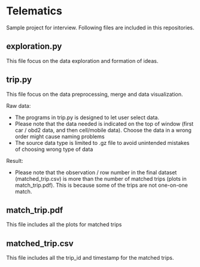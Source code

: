 # Telematics
Sample project for interview. Following files are included in this repositories.

## exploration.py
This file focus on the data exploration and formation of ideas.

## trip.py
This file focus on the data preprocessing, merge and data visualization.

Raw data:
- The programs in trip.py is designed to let user select data. 
- Please note that the data needed is indicated on the top of window (first car / obd2 data, and then cell/mobile data). Choose the data in a wrong order might cause naming problems
- The source data type is limited to .gz file to avoid unintended mistakes of choosing wrong type of data

Result:
- Please note that the observation / row number in the final dataset (matched_trip.csv) is more than the number of matched trips (plots in match_trip.pdf). This is because some of the trips are not one-on-one match.

## match_trip.pdf
This file includes all the plots for matched trips

## matched_trip.csv
This file includes all the trip_id and timestamp for the matched trips.
